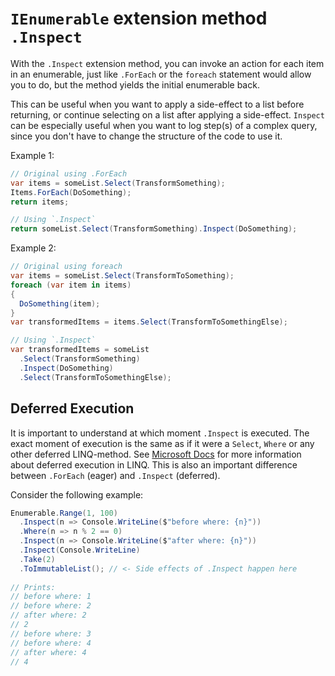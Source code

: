 # `IEnumerable` extension method `.Inspect`
With the `.Inspect` extension method, you can invoke an action for each item in an enumerable, 
just like `.ForEach` or the `foreach` statement would allow you to do, but the method yields the initial enumerable back.


This can be useful when you want to apply a side-effect to a list before returning, or continue selecting on a list after applying a side-effect.
`Inspect` can be especially useful when you want to log step(s) of a complex query, since you don't have to change the structure of the code to use it.

Example 1:

```csharp
// Original using .ForEach
var items = someList.Select(TransformSomething);
Items.ForEach(DoSomething);
return items;

// Using `.Inspect`
return someList.Select(TransformSomething).Inspect(DoSomething);
```

Example 2:

```csharp
// Original using foreach
var items = someList.Select(TransformToSomething);
foreach (var item in items) 
{
  DoSomething(item);
}
var transformedItems = items.Select(TransformToSomethingElse);

// Using `.Inspect`
var transformedItems = someList
  .Select(TransformSomething)
  .Inspect(DoSomething)
  .Select(TransformToSomethingElse);
```

## Deferred Execution

It is important to understand at which moment `.Inspect` is executed. The exact moment of execution is the same as if it were a `Select`, `Where` or any other deferred LINQ-method.
See [Microsoft Docs](https://docs.microsoft.com/en-us/dotnet/standard/linq/deferred-execution-lazy-evaluation) for more information about deferred execution in LINQ.
This is also an important difference between `.ForEach` (eager) and `.Inspect` (deferred).

Consider the following example:

```csharp
Enumerable.Range(1, 100)
  .Inspect(n => Console.WriteLine($"before where: {n}"))
  .Where(n => n % 2 == 0)
  .Inspect(n => Console.WriteLine($"after where: {n}"))
  .Inspect(Console.WriteLine)
  .Take(2)
  .ToImmutableList(); // <- Side effects of .Inspect happen here
  
// Prints:
// before where: 1
// before where: 2
// after where: 2
// 2
// before where: 3
// before where: 4
// after where: 4
// 4
```
